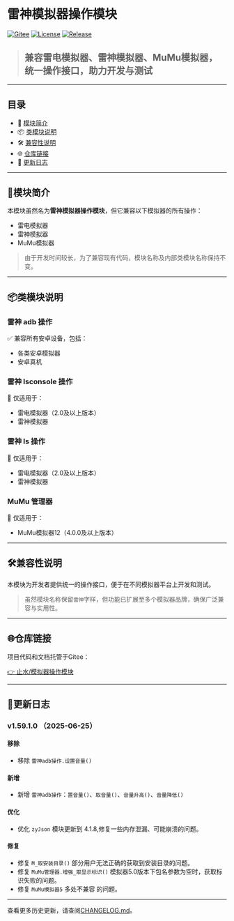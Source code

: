 # 雷神模拟器操作模块

[![Gitee](https://img.shields.io/badge/Gitee-项目主页-orange?logo=gitee)](https://gitee.com/fjcq/ZsEmuLib)
[![License](https://img.shields.io/badge/license-MIT-green.svg)](LICENSE)
[![Release](https://img.shields.io/badge/release-v1.58.0.0-blue)](CHANGELOG.md)

> ## 兼容雷电模拟器、雷神模拟器、MuMu模拟器，统一操作接口，助力开发与测试

---

## 目录

- 📖 [模块简介](#模块简介)
- 📦 [类模块说明](#类模块说明)
- 🛠️ [兼容性说明](#️兼容性说明)
- 🌐 [仓库链接](#仓库链接)
- 📝 [更新日志](#更新日志)

---

## 📖模块简介

本模块虽然名为**雷神模拟器操作模块**，但它兼容以下模拟器的所有操作：

- 雷电模拟器
- 雷神模拟器  
- MuMu模拟器

> 由于开发时间较长，为了兼容现有代码，模块名称及内部类模块名称保持不变。

---

## 📦类模块说明

### 雷神 adb 操作

✅ 兼容所有安卓设备，包括：

- 各类安卓模拟器
- 安卓真机

### 雷神 lsconsole 操作

🔹 仅适用于：

- 雷电模拟器（2.0及以上版本）
- 雷神模拟器

### 雷神 ls 操作

🔹 仅适用于：

- 雷电模拟器（2.0及以上版本）
- 雷神模拟器

### MuMu 管理器

🔸 仅适用于：

- MuMu模拟器12（4.0.0及以上版本）

---

## 🛠️兼容性说明

本模块为开发者提供统一的操作接口，便于在不同模拟器平台上开发和测试。

> 虽然模块名称保留`雷神`字样，但功能已扩展至多个模拟器品牌，确保广泛兼容与实用性。

---

## 🌐仓库链接

项目代码和文档托管于Gitee：

[👉 止水/模拟器操作模块](https://gitee.com/fjcq/ZsEmuLib)

---

## 📝更新日志

### v1.59.1.0 （2025-06-25）

#### 移除

- 移除 `雷神adb操作.设置音量()` 

#### 新增

- 新增 `雷神adb操作`：`置音量()`、`取音量()`、`音量升高()`、`音量降低()`

#### 优化

- 优化 `zyJson` 模块更新到 4.1.8,修复一些内存泄漏、可能崩溃的问题。

#### 修复

- 修复 `M_取安装目录()` 部分用户无法正确的获取到安装目录的问题。
- 修复 `MuMu管理器.增强_取显示标识()` 模拟器5.0版本下包名参数为空时，获取标识失败的问题。
- 修复 `MuMu模拟器5` 多处不兼容 的问题。

---

查看更多历史更新，请查阅[CHANGELOG.md](CHANGELOG.md)。
